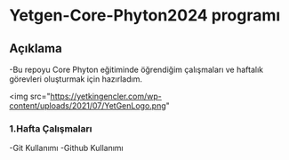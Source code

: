 # Yetgen-Core-Phyton2024 programı

## Açıklama
-Bu repoyu Core Phyton eğitiminde öğrendiğim çalışmaları ve haftalık görevleri oluşturmak için hazırladım.

<img src="https://yetkingencler.com/wp-content/uploads/2021/07/YetGenLogo.png"

### 1.Hafta Çalışmaları
-Git Kullanımı
-Github Kullanımı
